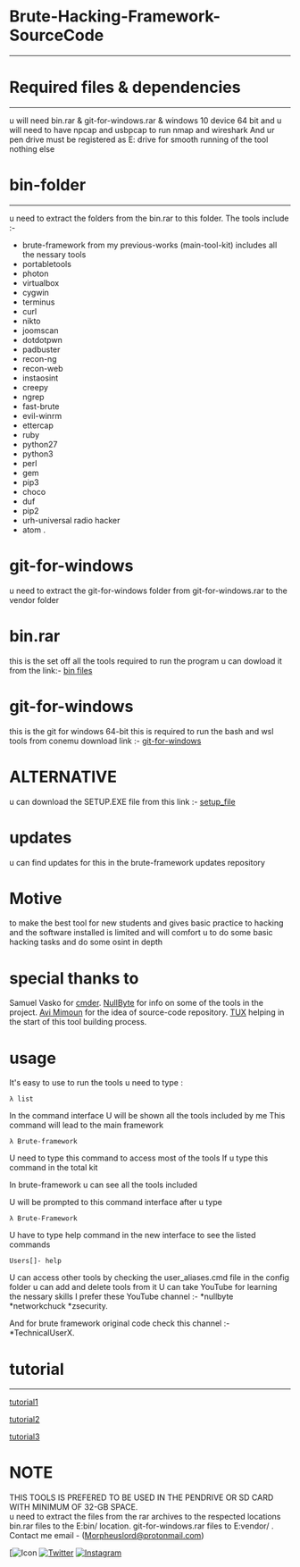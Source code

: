 
# Brute-Hacking-Framework-SourceCode
------------------------------------

# Required files & dependencies
-------------------------------
u will need bin.rar & git-for-windows.rar & windows 10 device 64 bit and 
u will need to have npcap and usbpcap to run nmap and wireshark
And ur pen drive must be registered as E: drive for smooth running of the tool 
nothing else

# bin-folder
------------
u need to extract the folders from the bin.rar to this folder. The tools include :- 
* brute-framework from my previous-works (main-tool-kit) includes all the nessary tools
* portabletools 
* photon 
* virtualbox 
* cygwin 
* terminus 
* curl 
* nikto 
* joomscan 
* dotdotpwn 
* padbuster 
* recon-ng 
* recon-web 
* instaosint 
* creepy 
* ngrep 
* fast-brute 
* evil-winrm 
* ettercap 
* ruby 
* python27 
* python3 
* perl 
* gem 
* pip3 
* choco 
* duf 
* pip2 
* urh-universal radio hacker 
* atom .

# git-for-windows

u need to extract the git-for-windows folder from git-for-windows.rar to the vendor folder

# bin.rar 

this is the set off all the tools required to run the program u can dowload it from the link:-
[bin files](https://www.mediafire.com/file/0ivv3sqczf81oo8/bin.rar/file)

# git-for-windows

this is the git for windows 64-bit this is required to run the bash and wsl tools from conemu
download link :-
[git-for-windows](https://www.mediafire.com/file/1ua95g02vbww6nq/git-for-windows.rar/file)

# ALTERNATIVE

u can download the SETUP.EXE file from this link :- [setup_file](http://www.mediafire.com/file/as5ab1sz7cot6qg/brute-setup.exe/file)

# updates

u can find updates for this in the brute-framework updates repository 

# Motive

to make the best tool for new students and gives basic practice to hacking and the software 
installed is limited and will comfort u to do some basic hacking tasks and do some osint in depth

# special thanks to 

Samuel Vasko for [cmder](https://github.com/cmderdev/cmder). [NullByte](https://www.youtube.com/channel/UCgTNupxATBfWmfehv21ym-g) for info on some of the tools in the project. [Avi Mimoun](https://twitter.com/AviMimoun) for the idea of source-code repository. [TUX](https://www.youtube.com/channel/UCdshuXLzwZ0ExTOnhIJ0ITgfor) helping in the start of this tool building process.

# usage

It's easy to use to run the tools u need to type :

    λ list

In the command interface
U will be shown all the tools included by me 
This command will lead to the main framework 

    λ Brute-framework 

U need to type this command to access most of the tools 
If u type this command in the total kit

In brute-framework u can see all the tools included

U will be prompted to this command interface after u type 

    λ Brute-Framework

U have to type help command in the new interface to see the listed commands 

    Users[]- help

U can access other tools by checking the user_aliases.cmd file in the config folder u can add and delete tools from it 
U can take YouTube for learning the nessary skills I prefer these YouTube channel  :-
*nullbyte
*networkchuck
*zsecurity.

And for brute framework original code check this channel :-
*TechnicalUserX. 


# tutorial
-----------
[tutorial1](https://www.youtube.com/watch?v=5tC7vXub2Us)

[tutorial2](https://www.youtube.com/watch?v=FTGpkr8pN6Q)

[tutorial3](https://www.youtube.com/watch?v=FQf7WirGvgo)


# NOTE 
THIS TOOLS IS PREFERED TO BE USED IN THE PENDRIVE OR SD CARD WITH MINIMUM OF 32-GB SPACE.  
u need to extract the files from the rar archives to the respected locations 
bin.rar files to the E:bin/ location. git-for-windows.rar files to E:vendor/ . 
Contact me email - (Morpheuslord@protonmail.com)


[![Icon](https://github.com/morpheuslord/Brute-Hacking-Framework-SourceCode/blob/main/icons/cmder.ico)
[![Twitter](https://img.shields.io/badge/twitter-@Morpheuslord2-red.svg)](https://twitter.com/Morpheuslord2)
[![Instagram](https://img.shields.io/badge/instagram-morpheuslord_9034-yellow.svg)](https://instagram.com/morpheuslord_9034)
